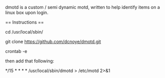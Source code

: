 
dmotd is a custom / semi dynamic motd, written to help identify items on a linux box upon login.

 == Instructions ==

cd /usr/local/sbin/

git clone https://github.com/dcnoye/dmotd.git

crontab -e

then add that following:

*/15 * * * * /usr/local/sbin/dmotd > /etc/motd 2>&1

